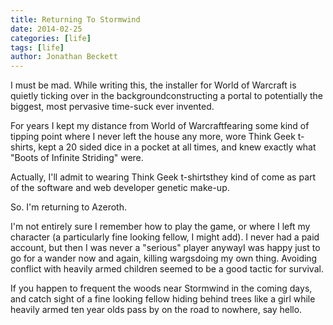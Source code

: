 ```yaml
---
title: Returning To Stormwind
date: 2014-02-25
categories: [life]
tags: [life]
author: Jonathan Beckett
---
```


I must be mad. While writing this, the installer for World of Warcraft is quietly ticking over in the backgroundconstructing a portal to potentially the biggest, most pervasive time-suck ever invented.

For years I kept my distance from World of Warcraftfearing some kind of tipping point where I never left the house any more, wore Think Geek t-shirts, kept a 20 sided dice in a pocket at all times, and knew exactly what "Boots of Infinite Striding" were.

Actually, I'll admit to wearing Think Geek t-shirtsthey kind of come as part of the software and web developer genetic make-up.

So. I'm returning to Azeroth.

I'm not entirely sure I remember how to play the game, or where I left my character (a particularly fine looking fellow, I might add). I never had a paid account, but then I was never a "serious" player anywayI was happy just to go for a wander now and again, killing wargsdoing my own thing. Avoiding conflict with heavily armed children seemed to be a good tactic for survival.

If you happen to frequent the woods near Stormwind in the coming days, and catch sight of a fine looking fellow hiding behind trees like a girl while heavily armed ten year olds pass by on the road to nowhere, say hello.